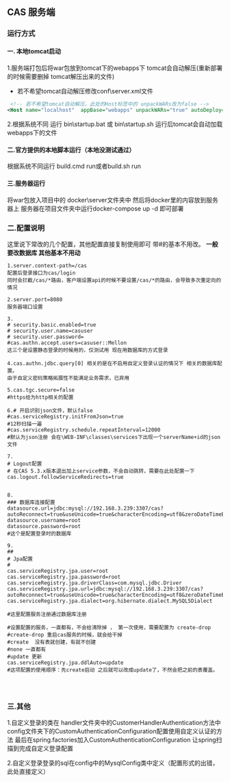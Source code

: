 ## CAS 服务端

### 运行方式
#### 一. 本地tomcat启动
1.服务端打包后将war包放到tomcat下的webapps下 tomcat会自动解压(重新部署的时候需要删掉 tomcat解压出来的文件)

- 若不希望tomcat自动解压修改conf\server.xml文件

```XML
 <!-- 若不希望tomcat自动解压，此处的Host标签中的 unpackWARs改为false -->
<Host name="localhost"  appBase="webapps" unpackWARs="true" autoDeploy="true">

```

2.根据系统不同 运行 bin\startup.bat 或 bin\startup.sh
运行后tomcat会自动加载webapps下的文件

#### 二.官方提供的本地脚本运行（本地没测试通过）
根据系统不同运行 build.cmd run或者build.sh run

#### 三.服务器运行
将war包放入项目中的 docker\server文件夹中
然后将docker里的内容放到服务器上
服务器在项目文件夹中运行docker-compose up -d 即可部署

### 二.配置说明
这里说下常改的几个配置，其他配置直接复制使用即可
带#的基本不用改。
**一般要改数据库 其他基本不用动**

```
1.server.context-path=/cas
配置后登录接口为cas/login
同时会拦截/cas/*路由，客户端设置api的时候不要设置/cas/*的路由，会导致多次重定向的情况

2.server.port=8080
服务器端口设置

3.
# security.basic.enabled=true
# security.user.name=casuser
# security.user.password=
#cas.authn.accept.users=casuser::Mellon
这三个是设置静态登录的时候用的，仅测试用 现在用数据库的方式登录

4.cas.authn.jdbc.query[0] 相关的是在不启用自定义登录认证的情况下 相关的数据库配置。
由于自定义密码策略拓展性不能满足业务需求，已弃用

5.cas.tgc.secure=false
#https给为http相关的配置

6.# 开启识别json文件，默认false
#cas.serviceRegistry.initFromJson=true
#12秒扫描一遍
#cas.serviceRegistry.schedule.repeatInterval=12000
#默认为json注册 会在\WEB-INF\classes\services下出现一个serverName+id的json文件

7.
# Logout配置
# 在CAS 5.3.x版本退出加上service参数，不会自动跳转，需要在此处配置一下
cas.logout.followServiceRedirects=true


8.
### 数据库连接配置
datasource.url=jdbc:mysql://192.168.3.239:3307/cas?autoReconnect=true&useUnicode=true&characterEncoding=utf8&zeroDateTimeBehavior=convertToNull&serverTimezone=UTC
datasource.username=root
datasource.password=root
#这个是配置登录时的数据库

9.
##
# Jpa配置
#
cas.serviceRegistry.jpa.user=root
cas.serviceRegistry.jpa.password=root
cas.serviceRegistry.jpa.driverClass=com.mysql.jdbc.Driver
cas.serviceRegistry.jpa.url=jdbc:mysql://192.168.3.239:3307/cas?autoReconnect=true&useUnicode=true&characterEncoding=utf8&zeroDateTimeBehavior=convertToNull&serverTimezone=UTC
cas.serviceRegistry.jpa.dialect=org.hibernate.dialect.MySQL5Dialect

#这里配置服务注册通过数据库注册

#设置配置的服务，一直都有，不会给清除掉 ， 第一次使用，需要配置为 create-drop
#create-drop 重启cas服务的时候，就会给干掉
#create  没有表就创建，有就不创建
#none 一直都有
#update 更新
cas.serviceRegistry.jpa.ddlAuto=update
#这项配置的使用顺序：先create启动 之后就可以改成update了，不然会把之前的表覆盖。




```


### 三.其他
1.自定义登录的类在 handler文件夹中的CustomerHandlerAuthentication方法中
config文件夹下的CustomAuthenticationConfiguration配置使用自定义认证的方法
最后在spring.factories加入CustomAuthenticationConfiguration 让spring扫描到完成自定义登录配置

2.自定义登录登录的sql在config中的MysqlConfig类中定义（配置形式的出错，此处直接定义）